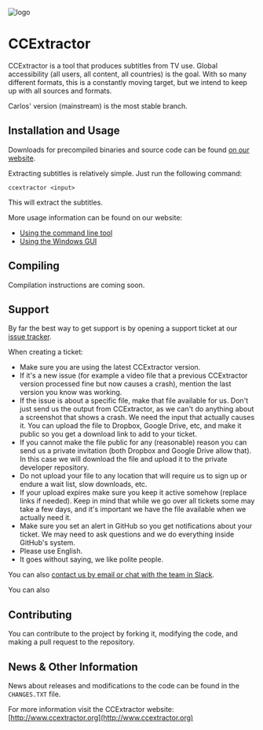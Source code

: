 ![logo](https://avatars3.githubusercontent.com/u/7253637?v=3&s=100)
 
# CCExtractor

CCExtractor is a tool that produces subtitles from TV use. Global accessibility (all users, all content, all countries) is the goal. With so many different formats, this is a constantly moving target, but we intend to keep up with all sources and formats.

Carlos' version (mainstream) is the most stable branch.

## Installation and Usage

Downloads for precompiled binaries and source code can be found [on our website](http://www.ccextractor.org/doku.php?id=public:general:downloads).

Extracting subtitles is relatively simple. Just run the following command:

```ccextractor <input>```

This will extract the subtitles. 

More usage information can be found on our website:

- [Using the command line tool](http://www.ccextractor.org/doku.php?id=public:general:command_line_usage)
- [Using the Windows GUI](http://www.ccextractor.org/doku.php?id=public:general:win_gui_usage) 

## Compiling

Compilation instructions are coming soon. 

## Support

By far the best way to get support is by opening a support ticket at our [issue tracker](https://github.com/CCExtractor/ccextractor/issues). 

When creating a ticket:

- Make sure you are using the latest CCExtractor version.
- If it's a new issue (for example a video file that a previous CCExtractor version processed fine but now causes a crash), mention the last version you know was working.
- If the issue is about a specific file, make that file available for us. Don't just send us the output from CCExtractor, as we can't do anything about a screenshot that shows a crash. We need the input that actually causes it. You can upload the file to Dropbox, Google Drive, etc, and make it public so you get a download link to add to your ticket.
- If you cannot make the file public for any (reasonable) reason you can send us a private invitation (both Dropbox and Google Drive allow that). In this case we will download the file and upload it to the private developer repository.
- Do not upload your file to any location that will require us to sign up or endure a wait list, slow downloads, etc.
- If your upload expires make sure you keep it active somehow (replace links if needed). Keep in mind that while we go over all tickets some may take a few days, and it's important we have the file available when we actually need it.
- Make sure you set an alert in GitHub so you get notifications about your ticket. We may need to ask questions and we do everything inside GitHub's system.
- Please use English. 
- It goes without saying, we like polite people.

You can also [contact us by email or chat with the team in Slack](http://www.ccextractor.org/doku.php?id=public:general:support). 

You can also 
    
## Contributing

You can contribute to the project by forking it, modifying the code, and making a pull request to the repository. 

## News & Other Information

News about releases and modifications to the code can be found in the `CHANGES.TXT` file. 

For more information visit the CCExtractor website: [http://www.ccextractor.org](http://www.ccextractor.org)
